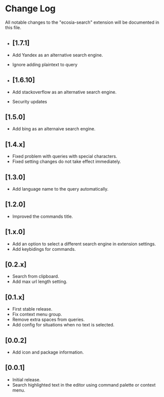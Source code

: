 # Change Log

All notable changes to the "ecosia-search" extension will be documented in this file.

- ## [1.7.1]

- Add Yandex as an alternative search engine.
- Ignore adding plaintext to query

- ## [1.6.10]

- Add stackoverflow as an alternative search engine.
- Security updates

## [1.5.0]

- Add bing as an alternaive search engine.

## [1.4.x]

- Fixed problem with queries with special characters.
- Fixed setting changes do not take effect immediately.

## [1.3.0]

- Add language name to the query automatically.

## [1.2.0]

- Improved the commands title.


## [1.x.0]

- Add an option to select a different search engine in extension settings.
- Add keybidings for commands.

## [0.2.x]

- Search from clipboard.
- Add max url length setting.

## [0.1.x]

- First stable release.
- Fix context menu group.
- Remove extra spaces from queries.
- Add config for situations when no text is selected.

## [0.0.2]

- Add icon and package information.

## [0.0.1]

- Initial release.
- Search highlighted text in the editor using command palette or context menu.
